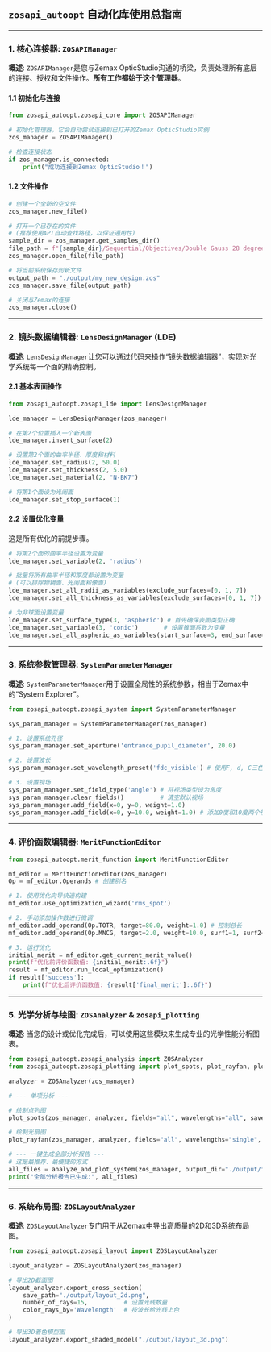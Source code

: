 
## `zosapi_autoopt` 自动化库使用总指南

-----

### **1. 核心连接器: `ZOSAPIManager`**

**概述**: `ZOSAPIManager`是您与Zemax OpticStudio沟通的桥梁，负责处理所有底层的连接、授权和文件操作。**所有工作都始于这个管理器**。

#### **1.1 初始化与连接**

```python
from zosapi_autoopt.zosapi_core import ZOSAPIManager

# 初始化管理器，它会自动尝试连接到已打开的Zemax OpticStudio实例
zos_manager = ZOSAPIManager()

# 检查连接状态
if zos_manager.is_connected:
    print("成功连接到Zemax OpticStudio！")
```

#### **1.2 文件操作**

```python
# 创建一个全新的空文件
zos_manager.new_file()

# 打开一个已存在的文件
# (推荐使用API自动查找路径，以保证通用性)
sample_dir = zos_manager.get_samples_dir()
file_path = f"{sample_dir}/Sequential/Objectives/Double Gauss 28 degree field.zos"
zos_manager.open_file(file_path)

# 将当前系统保存到新文件
output_path = "./output/my_new_design.zos"
zos_manager.save_file(output_path)

# 关闭与Zemax的连接
zos_manager.close()
```

-----

### **2. 镜头数据编辑器: `LensDesignManager` (LDE)**

**概述**: `LensDesignManager`让您可以通过代码来操作“镜头数据编辑器”，实现对光学系统每一个面的精确控制。

#### **2.1 基本表面操作**

```python
from zosapi_autoopt.zosapi_lde import LensDesignManager

lde_manager = LensDesignManager(zos_manager)

# 在第2个位置插入一个新表面
lde_manager.insert_surface(2)

# 设置第2个面的曲率半径、厚度和材料
lde_manager.set_radius(2, 50.0)
lde_manager.set_thickness(2, 5.0)
lde_manager.set_material(2, "N-BK7")

# 将第1个面设为光阑面
lde_manager.set_stop_surface(1)
```

#### **2.2 设置优化变量**

这是所有优化的前提步骤。

```python
# 将第2个面的曲率半径设置为变量
lde_manager.set_variable(2, 'radius')

# 批量将所有曲率半径和厚度都设置为变量
# (可以排除物镜面、光阑面和像面)
lde_manager.set_all_radii_as_variables(exclude_surfaces=[0, 1, 7])
lde_manager.set_all_thickness_as_variables(exclude_surfaces=[0, 1, 7])

# 为非球面设置变量
lde_manager.set_surface_type(3, 'aspheric') # 首先确保表面类型正确
lde_manager.set_variable(3, 'conic')       # 设置锥面系数为变量
lde_manager.set_all_aspheric_as_variables(start_surface=3, end_surface=3, order=4)
```

-----

### **3. 系统参数管理器: `SystemParameterManager`**

**概述**: `SystemParameterManager`用于设置全局性的系统参数，相当于Zemax中的“System Explorer”。

```python
from zosapi_autoopt.zosapi_system import SystemParameterManager

sys_param_manager = SystemParameterManager(zos_manager)

# 1. 设置系统孔径
sys_param_manager.set_aperture('entrance_pupil_diameter', 20.0)

# 2. 设置波长
sys_param_manager.set_wavelength_preset('fdc_visible') # 使用F, d, C三色光预设

# 3. 设置视场
sys_param_manager.set_field_type('angle') # 将视场类型设为角度
sys_param_manager.clear_fields()          # 清空默认视场
sys_param_manager.add_field(x=0, y=0, weight=1.0)
sys_param_manager.add_field(x=0, y=10.0, weight=1.0) # 添加0度和10度两个视场
```

-----

### **4. 评价函数编辑器: `MeritFunctionEditor`**

```python
from zosapi_autoopt.merit_function import MeritFunctionEditor

mf_editor = MeritFunctionEditor(zos_manager)
Op = mf_editor.Operands # 创建别名

# 1. 使用优化向导快速构建
mf_editor.use_optimization_wizard('rms_spot')

# 2. 手动添加操作数进行微调
mf_editor.add_operand(Op.TOTR, target=80.0, weight=1.0) # 控制总长
mf_editor.add_operand(Op.MNCG, target=2.0, weight=10.0, surf1=1, surf2=5) # 控制最小玻璃厚度

# 3. 运行优化
initial_merit = mf_editor.get_current_merit_value()
print(f"优化前评价函数值: {initial_merit:.6f}")
result = mf_editor.run_local_optimization()
if result['success']:
    print(f"优化后评价函数值: {result['final_merit']:.6f}")
```

-----

### **5. 光学分析与绘图: `ZOSAnalyzer` & `zosapi_plotting`**

**概述**: 当您的设计或优化完成后，可以使用这些模块来生成专业的光学性能分析图表。

```python
from zosapi_autoopt.zosapi_analysis import ZOSAnalyzer
from zosapi_autoopt.zosapi_plotting import plot_spots, plot_rayfan, plot_mtf, analyze_and_plot_system

analyzer = ZOSAnalyzer(zos_manager)

# --- 单项分析 ---

# 绘制点列图
plot_spots(zos_manager, analyzer, fields="all", wavelengths="all", save_path="./output/spots.png")

# 绘制光扇图
plot_rayfan(zos_manager, analyzer, fields="all", wavelengths="single", save_path="./output/rayfan.png")

# --- 一键生成全部分析报告 ---
# 这是最推荐、最便捷的方式
all_files = analyze_and_plot_system(zos_manager, output_dir="./output/full_report")
print("全部分析报告已生成:", all_files)
```

-----

### **6. 系统布局图: `ZOSLayoutAnalyzer`**

**概述**: `ZOSLayoutAnalyzer`专门用于从Zemax中导出高质量的2D和3D系统布局图。

```python
from zosapi_autoopt.zosapi_layout import ZOSLayoutAnalyzer

layout_analyzer = ZOSLayoutAnalyzer(zos_manager)

# 导出2D截面图
layout_analyzer.export_cross_section(
    save_path="./output/layout_2d.png",
    number_of_rays=15,          # 设置光线数量
    color_rays_by='Wavelength'  # 按波长给光线上色
)

# 导出3D着色模型图
layout_analyzer.export_shaded_model("./output/layout_3d.png")
```